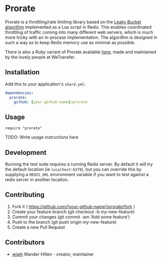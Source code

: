 # Prorate

Prorate is a throttling/rate limiting library based on the [Leaky Bucket algorithm](https://en.wikipedia.org/wiki/Leaky_bucket) implemented as a Lua script in Redis. This enables coordinated throttling of traffic coming into many different web servers, which is much more tricky with an in-process implementation. The algorithm is designed in such a way as to keep Redis memory use as minimal as possible.

There is also a Ruby variant of Prorate available [here](https://github.com/WeTransfer), made and maintained by the lovely people at WeTransfer.

## Installation

Add this to your application's `shard.yml`:

```yaml
dependencies:
  prorate:
    github: [your-github-name]/prorate
```

## Usage

```crystal
require "prorate"
```

TODO: Write usage instructions here

## Development

Running the test suite requires a running Redis server. By default it will try the default location (ie `localhost:6379`), but you can override this by supplying a `REDIS_URL` environment variable if you want to test against a redis server in another location.

## Contributing

1. Fork it ( https://github.com/[your-github-name]/prorate/fork )
2. Create your feature branch (git checkout -b my-new-feature)
3. Commit your changes (git commit -am 'Add some feature')
4. Push to the branch (git push origin my-new-feature)
5. Create a new Pull Request

## Contributors

- [wjwh](https://github.com/wjwh) Wander Hillen - creator, maintainer
